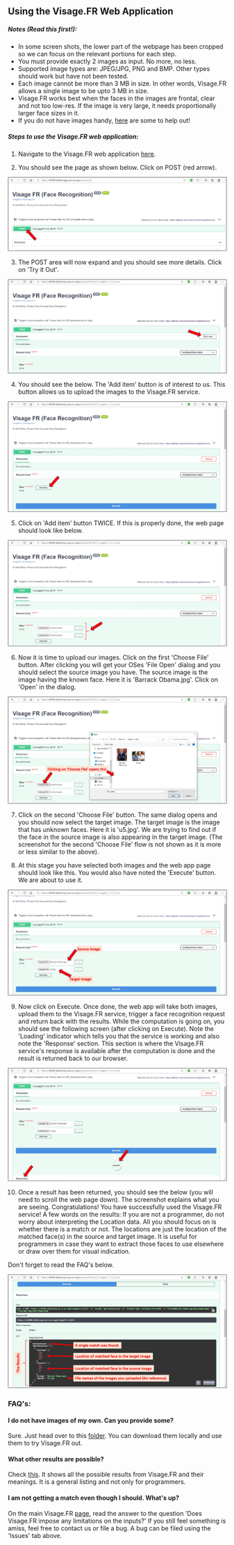 ## Using the Visage.FR Web Application

##### Notes (Read this first!):
* In some screen shots, the lower part of the webpage has been cropped so we can focus on the relevant portions for each step.
* You must provide exactly 2 images as input. No more, no less.
* Supported image types are: JPEG/JPG, PNG and BMP. Other types should work but have not been tested.
* Each image cannot be more than 3 MB in size. In other words, Visage.FR allows a single image to be upto 3 MB in size.
* Visage.FR works best when the faces in the images are frontal, clear and not too low-res. If the image is very large, it needs proportionally larger face sizes in it.
* If you do not have images handy, [here](https://github.com/sushrutmair/visagefrservice/tree/main/clients/testimages) are some to help out!


##### Steps to use the Visage.FR web application:

1. Navigate to the Visage.FR web application [here](https://vfr050-yfc6eivsqq-ue.a.run.app/webapp).

2. You should see the page as shown below. Click on POST (red arrow).

![Step 2](https://github.com/sushrutmair/visagefrservice/blob/main/webappflow/2.jpg)

3. The POST area will now expand and you should see more details. Click on 'Try it Out'.

![Step 3](https://github.com/sushrutmair/visagefrservice/blob/main/webappflow/3.jpg)

4. You should see the below. The 'Add item' button is of interest to us. This button allows us to upload the images to the Visage.FR service.

![Step 4](https://github.com/sushrutmair/visagefrservice/blob/main/webappflow/4.jpg)

5. Click on 'Add item' button TWICE. If this is properly done, the web page should look like below.

![Step 5](https://github.com/sushrutmair/visagefrservice/blob/main/webappflow/5.jpg)

6. Now it is time to upload our images. Click on the first 'Choose File' button. After clicking you will get your OSes 'File Open' dialog and you should select the source image you have. The source image is the image having the known face. Here it is 'Barrack Obama.jpg'. Click on 'Open' in the dialog.

![Step 6](https://github.com/sushrutmair/visagefrservice/blob/main/webappflow/6.jpg)

7. Click on the second 'Choose File' button. The same dialog opens and you should now select the target image. The target image is the image that has unknown faces. Here it is 'u5.jpg'. We are trying to find out if the face in the source image is also appearing in the target image. (The screenshot for the second 'Choose File' flow is not shown as it is more or less similar to the above).

8. At this stage you have selected both images and the web app page should look like this. You would also have noted the 'Execute' button. We are about to use it.

![Step 8](https://github.com/sushrutmair/visagefrservice/blob/main/webappflow/8.jpg)

9. Now click on Execute. Once done, the web app will take both images, upload them to the Visage.FR service, trigger a face recognition request and return back with the results. While the computation is going on, you should see the following screen (after clicking on Execute). Note the 'Loading' indicator which tells you that the service is working and also note the 'Response' section. This section is where the Visage.FR service's response is available after the computation is done and the result is returned back to our browser.

![Step 9](https://github.com/sushrutmair/visagefrservice/blob/main/webappflow/9.jpg)

10. Once a result has been returned, you should see the below (you will need to scroll the web page down). The screenshot explains what you are seeing. Congratulations! You have successfully used the Visage.FR service! A few words on the results: If you are not a programmer, do not worry about interpreting the Location data. All you should focus on is whether there is a match or not. The locations are just the location of the matched face(s) in the source and target image. It is useful for programmers in case they want to extract those faces to use elsewhere or draw over them for visual indication.

Don't forget to read the FAQ's below.


![Step 10](https://github.com/sushrutmair/visagefrservice/blob/main/webappflow/10.jpg)



### FAQ's:

#### I do not have images of my own. Can you provide some?
Sure. Just head over to this [folder](https://github.com/sushrutmair/visagefrservice/tree/main/clients/testimages). You can download them locally and use them to try Visage.FR out.

#### What other results are possible?
Check [this](https://github.com/sushrutmair/visagefrservice/blob/main/results_interpret.md). It shows all the possible results from Visage.FR and their meanings. It is a general listing and not only for programmers.

#### I am not getting a match even though I should. What's up?
On the main Visage.FR [page](https://github.com/sushrutmair/visagefrservice), read the answer to the question 'Does Visage.FR impose any limitations on the inputs?' If you still feel something is amiss, feel free to contact us or file a bug. A bug can be filed using the 'Issues' tab above.

